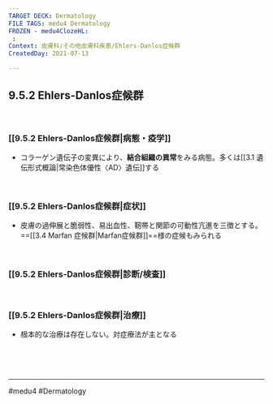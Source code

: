 ```yaml
---
TARGET DECK: Dermatology
FILE TAGS: medu4 Dermatology
FROZEN - medu4ClozeHL:
 : 
Context: 皮膚科/その他皮膚科疾患/Ehlers-Danlos症候群
CreatedDay: 2021-07-13

---
```


## 9.5.2 Ehlers-Danlos症候群

<br>

### [[9.5.2 Ehlers-Danlos症候群|病態・疫学]]
* コラーゲン遺伝子の変異により、**結合組織の異常**をみる病態。多くは[[3.1 遺伝形式概論|常染色体優性〈AD〉遺伝]]する

<br>

### [[9.5.2 Ehlers-Danlos症候群|症状]]
* 皮膚の過伸展と脆弱性、易出血性、靭帯と関節の可動性亢進を三徴とする。 ==[[3.4 Marfan 症候群|Marfan症候群]]==様の症候もみられる
<!--ID: 1626163349449-->


<br>

### [[9.5.2 Ehlers-Danlos症候群|診断/検査]]


<br>

### [[9.5.2 Ehlers-Danlos症候群|治療]]
* 根本的な治療は存在しない。対症療法が主となる

<br><br><br>

---
#medu4 #Dermatology  

